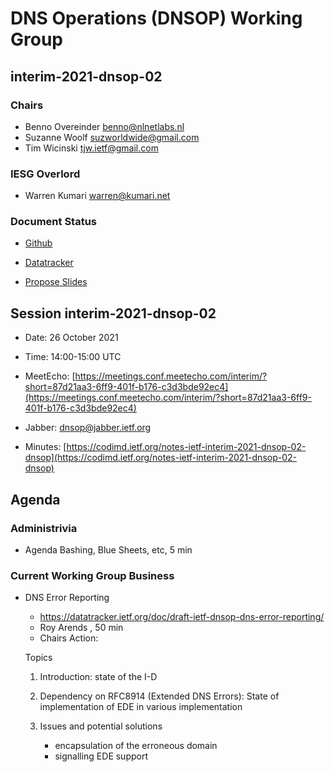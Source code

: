 
# DNS Operations (DNSOP) Working Group
## interim-2021-dnsop-02


### Chairs
* Benno Overeinder [benno@nlnetlabs.nl](benno@nlnetlabs.nl)
* Suzanne Woolf [suzworldwide@gmail.com](suzworldwide@gmail.com)
* Tim Wicinski [tjw.ietf@gmail.com](tjw.ietf@gmail.com)

### IESG Overlord
* Warren Kumari [warren@kumari.net](warren@kumari.net)

### Document Status
* [Github](https://github.com/ietf-wg-dnsop/wg-materials/blob/main/dnsop-document-status.md)
* [Datatracker](https://datatracker.ietf.org/wg/dnsop/documents/)

* [Propose Slides](https://datatracker.ietf.org/meeting/interim-2021-dnsop-02/session/dnsop)


## Session interim-2021-dnsop-02

* Date: 26 October 2021
* Time: 14:00-15:00 UTC
* MeetEcho: [https://meetings.conf.meetecho.com/interim/?short=87d21aa3-6ff9-401f-b176-c3d3bde92ec4](https://meetings.conf.meetecho.com/interim/?short=87d21aa3-6ff9-401f-b176-c3d3bde92ec4)

* Jabber:  [dnsop@jabber.ietf.org](dnsop@jabber.ietf.org)
* Minutes: [https://codimd.ietf.org/notes-ietf-interim-2021-dnsop-02-dnsop](https://codimd.ietf.org/notes-ietf-interim-2021-dnsop-02-dnsop)


## Agenda

### Administrivia

* Agenda Bashing, Blue Sheets, etc,  5 min

### Current Working Group Business

*   DNS Error Reporting
    - https://datatracker.ietf.org/doc/draft-ietf-dnsop-dns-error-reporting/
    - Roy Arends , 50 min
    - Chairs Action:

    Topics

    1. Introduction: state of the I-D

    2. Dependency on RFC8914 (Extended DNS Errors): State of implementation of EDE in various implementation

    3. Issues and potential solutions
        - encapsulation of the erroneous domain
        - signalling EDE support

